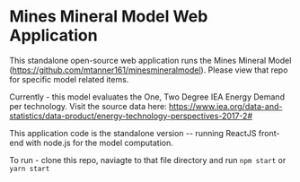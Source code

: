 # Mines Mineral Model Web Application

This standalone open-source web application runs the Mines Mineral Model (https://github.com/mtanner161/minesmineralmodel). Please view that repo for specific model related items.

Currently - this model evaluates the One, Two Degree IEA Energy Demand per technology. Visit the source data here: https://www.iea.org/data-and-statistics/data-product/energy-technology-perspectives-2017-2#

This application code is the standalone version -- running ReactJS front-end with node.js for the model computation.

To run - clone this repo, naviagte to that file directory and run `npm start` or `yarn start`
